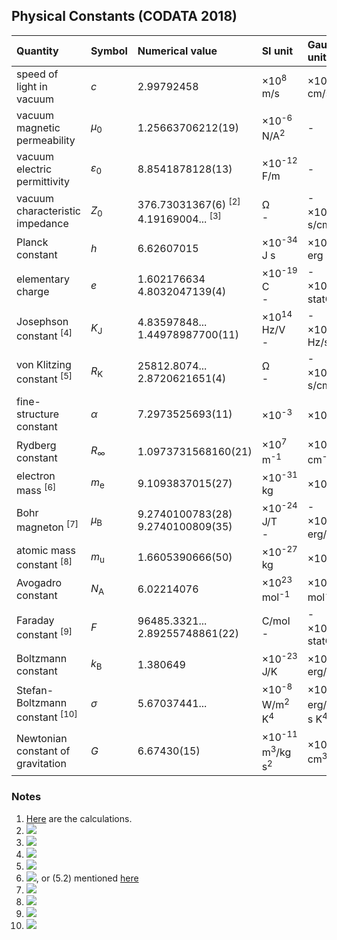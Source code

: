 ## Physical Constants (CODATA 2018)

|Quantity                                 |Symbol         |Numerical value                      |SI unit                          |Gaussian unit                    |
|:----------------------------------------|:--------------|:------------------------------------|:--------------------------------|:--------------------------------|
|speed of light in vacuum                 |*c*            |2.99792458                           |×10<sup>8</sup> m/s              |×10<sup>10</sup> cm/s            |
|vacuum magnetic permeability             |*µ*<sub>0</sub>|1.25663706212(19)                    |×10<sup>-6</sup> N/A<sup>2</sup> |-                                |
|vacuum electric permittivity             |*ε*<sub>0</sub>|8.8541878128(13)                     |×10<sup>-12</sup> F/m            |-                                |
|vacuum characteristic impedance          |*Z*<sub>0</sub>|376.73031367(6) <sup>[2]</sup><br/>4.19169004... <sup>[3]</sup>|Ω<br/>-|-<br/>×10<sup>-10</sup> s/cm     |
|Planck constant                          |*h*            |6.62607015                           |×10<sup>-34</sup> J s            |×10<sup>-27</sup> erg s          |
|elementary charge                        |*e*            |1.602176634<br/>4.8032047139(4)      |×10<sup>-19</sup> C<br/>-        |-<br/>×10<sup>-10</sup> statC    |
|Josephson constant <sup>[4]</sup>        |*K*<sub>J</sub>|4.83597848...<br/>1.44978987700(11)  |×10<sup>14</sup> Hz/V<br/>-      |-<br/>×10<sup>17</sup> Hz/statV  |
|von Klitzing constant <sup>[5]</sup>     |*R*<sub>K</sub>|25812.8074...<br/>2.8720621651(4)    |Ω<br/>-                          |-<br/>×10<sup>-8</sup> s/cm      |
|fine-structure constant                  |*α*            |7.2973525693(11)                     |×10<sup>-3</sup>                 |×10<sup>-3</sup>                 |
|Rydberg constant                         |*R*<sub>∞</sub>|1.0973731568160(21)                  |×10<sup>7</sup> m<sup>-1</sup>   |×10<sup>5</sup> cm<sup>-1</sup>  |
|electron mass <sup>[6]</sup>             |*m*<sub>e</sub>|9.1093837015(27)                     |×10<sup>-31</sup> kg             |×10<sup>-28</sup> g              |
|Bohr magneton <sup>[7]</sup>             |*µ*<sub>B</sub>|9.2740100783(28)<br/>9.2740100809(35)|×10<sup>-24</sup> J/T<br/>-      |-<br/>×10<sup>-21</sup> erg/G    |
|atomic mass constant <sup>[8]</sup>      |*m*<sub>u</sub>|1.6605390666(50)                     |×10<sup>-27</sup> kg             |×10<sup>-24</sup> g              |
|Avogadro constant                        |*N*<sub>A</sub>|6.02214076                           |×10<sup>23</sup> mol<sup>-1</sup>|×10<sup>23</sup> mol<sup>-1</sup>|
|Faraday constant <sup>[9]</sup>          |*F*            |96485.3321...<br/>2.89255748861(22)  |C/mol<br/>-                      |-<br/>×10<sup>14</sup> statC/mol |
|Boltzmann constant                       |*k*<sub>B</sub>|1.380649                             |×10<sup>-23</sup> J/K            |×10<sup>-16</sup> erg/K          |
|Stefan-Boltzmann constant <sup>[10]</sup>|*σ*            |5.67037441...                        |×10<sup>-8</sup> W/m<sup>2</sup> K<sup>4</sup>|×10<sup>-33</sup> erg/cm<sup>2</sup> s K<sup>4</sup>|
|Newtonian constant of gravitation        |*G*            |6.67430(15)                          |×10<sup>-11</sup> m<sup>3</sup>/kg s<sup>2</sup>|×10<sup>-8</sup> cm<sup>3</sup>/g s<sup>2</sup>|

### Notes

1. [Here](uncertainties/constants.py) are the calculations.
2. <img src="https://latex.codecogs.com/gif.latex?Z_0^\text{SI}=2h\alpha/e^\text{SI\;2}">
3. <img src="https://latex.codecogs.com/gif.latex?Z_0^\text{G}=4\pi/c">
4. <img src="https://latex.codecogs.com/gif.latex?K_J=2e/h">
5. <img src="https://latex.codecogs.com/gif.latex?R_K=h/e^2">
6. <img src="https://latex.codecogs.com/gif.latex?m_e=2hR_\infty/c\alpha^2">, or (5.2) mentioned [here](atomic.md)
7. <img src="https://latex.codecogs.com/gif.latex?\mu_B=e\hbar/2m_e">
8. <img src="https://latex.codecogs.com/gif.latex?m_u=m(^{12}\text{C})/12">
9. <img src="https://latex.codecogs.com/gif.latex?F=N_Ae">
10. <img src="https://latex.codecogs.com/gif.latex?\sigma=2\pi^5k_B^4/15h^3c^2">